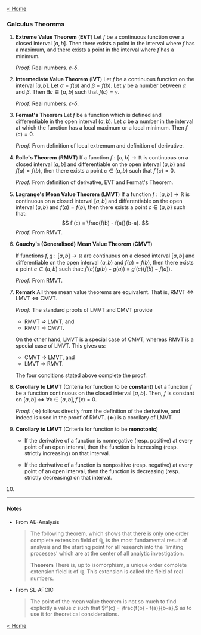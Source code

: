 [< Home](/index.html)



### Calculus Theorems



1. **Extreme Value Theorem** (**EVT**)
   Let $f$ be a continuous function over a closed interval $[a,b].$ Then there exists a point in the interval where $f$ has a maximum, and there exists a point in the interval where $f$​ has a minimum. 

   *Proof:* 
   Real numbers. $\varepsilon$-$\delta.$​ 

   

2. **Intermediate Value Theorem** (**IVT**)
   Let $f$ be a continuous function on the interval $[a,b].$ Let $\alpha = f(a)$ and $\beta = f(b).$ Let $\gamma$ be a number between $\alpha$ and $\beta.$  Then $\exists c \in [a,b]$ such that $f(c) = \gamma.$

   *Proof:* 
   Real numbers. $\varepsilon$-$\delta.$

   

3. **Fermat's Theorem**
   Let $f$ be a function which is defined and differentiable in the open interval $(a,b).$ Let $c$ be a number in the interval at which the function has a local maximum or a local minimum. Then $f'(c) = 0.$ 

   *Proof:* 
   From definition of local extremum and definition of derivative.

   

4. **Rolle's Theorem** (**RMVT**)
   If a function $f : [a, b] → \mathbb{R}$ is continuous on a closed interval $[a, b]$ and differentiable on the open interval $(a, b)$ and $f (a) = f (b),$ then there exists a point $c \in (a, b)$ such that $f'(c) = 0.$

   *Proof:* 
   From definition of derivative, EVT and Fermat's Theorem.

   

5. **Lagrange's Mean Value Theorem** (**LMVT**)
   If a function $f : [a, b] → \mathbb{R}$ is continuous on a closed interval $[a, b]$ and differentiable on the open interval $(a, b)$ and $f (a) = f (b),$ then there exists a point $c \in (a, b)$ such that: 
   $$
   f'(c) = \frac{f(b) - f(a)}{b-a}.
   $$
   *Proof:* 
   From RMVT.

   

6. **Cauchy's (Generalised) Mean Value Theorem** (**CMVT**)

   If functions $f, g : [a, b] → \mathbb{R}$ are continuous on a closed interval $[a, b]$ and differentiable on the open interval $(a, b)$ and $f (a) = f (b),$ then there exists a point $c \in (a, b)$ such that: $f'(c)(g(b) - g(a))$ $=$ $g'(c)(f(b) - f(a)).$​

   *Proof:* 
   From RMVT.

   

7. **Remark** 
   All three mean value theorems are equivalent. That is, RMVT $\Leftrightarrow$ LMVT $\Leftrightarrow$​​​ CMVT.

   *Proof:* The standard proofs of LMVT and CMVT provide

   * RMVT $\Rightarrow$ LMVT, and
   * RMVT $\Rightarrow$ CMVT.

   On the other hand, LMVT is a special case of CMVT, whereas RMVT is a special case of LMVT. This gives us:

   * CMVT $\Rightarrow$ LMVT, and
   * LMVT $\Rightarrow$ RMVT.

   The four conditions stated above complete the proof.

   

8. **Corollary to LMVT** (Criteria for function to be **constant**)
   Let a function $f$ be a function continuous on the closed interval $[a, b].$ Then,
   $f$ is constant on $[a,b$] $\iff$ $\forall x \in [a,b], f'(x) = 0.$

   *Proof:* 
   $(\Rightarrow)$ follows directly from the definition of the derivative, and indeed is used in the proof of RMVT.
   $(\Leftarrow)$​​ is a corollary of LMVT.

   

9. **Corollary to LMVT** (Criteria for function to be **monotonic**)

   * If the derivative of a function is nonnegative (resp. positive) at every point of an open interval, then the function is increasing (resp. strictly increasing) on that interval.

   * If the derivative of a function is nonpositive (resp. negative) at every point of an open interval, then the function is decreasing (resp. strictly decreasing) on that interval.

     

10. 



---

#### Notes

* From AE-Analysis

  > The following theorem, which shows that there is only one order complete extension field of $\mathbb{Q}$​, is the most fundamental result of analysis and the starting point for all research into the ‘limiting processes’ which are at the center of all analytic investigation.
  >
  > **Theorem** There is, up to isomorphism, a unique order complete extension field $\mathbb{R}$ of $\mathbb{Q}$​. This extension is called the field of real numbers.
  
* From SL-AFCIC

  > The point of the mean value theorem is not so much to find explicitly a value $c$ such that $f'(c) = \frac{f(b) - f(a)}{b-a},$ as to use it for theoretical considerations. 



[< Home](/index.html)